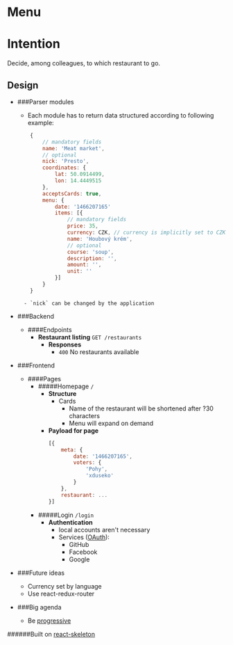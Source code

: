 # Menu

# Intention
Decide, among colleagues, to which restaurant to go.

## Design
- ###Parser modules
    - Each module has to return data structured according to following example:
    ```js
        {
            // mandatory fields
            name: 'Meat market',
            // optional
            nick: 'Presto',
            coordinates: {
                lat: 50.0914499,
                lon: 14.4449515
            },
            acceptsCards: true,
            menu: {
                date: '1466207165'
                items: [{
                    // mandatory fields
                    price: 35,
                    currency: CZK, // currency is implicitly set to CZK
                    name: 'Houbový krém',
                    // optional
                    course: 'soup',
                    description: '',
                    amount: '',
                    unit: ''
                }]
            }
        }
    ```
    
        - `nick` can be changed by the application
        
- ###Backend
    - ####Endpoints
        - **Restaurant listing** `GET /restaurants`
            - **Responses**
                - `400` No restaurants available
- ###Frontend
    - ####Pages
        - #####Homepage `/`
            - **Structure**
                - Cards
                    - Name of the restaurant will be shortened after ?30 characters
                    - Menu will expand on demand
            - **Payload for page**
                ````js
                [{
                    meta: {
                        date: '1466207165',
                        voters: {
                            'Pohy',
                            'xduseko'
                        }
                    },
                    restaurant: ...
                }]
                ````
        - #####Login `/login`
            - **Authentication**
                - local accounts aren't necessary
                - Services ([OAuth](https://github.com/lynndylanhurley/redux-auth)):
                    - GitHub
                    - Facebook
                    - Google
- ###Future ideas
    - Currency set by language
    - Use react-redux-router
    
- ###Big agenda
    - Be [progressive](https://developers.google.com/web/progressive-web-apps/)
    
######Built on [react-skeleton](https://github.com/pohy/react-skeleton)
